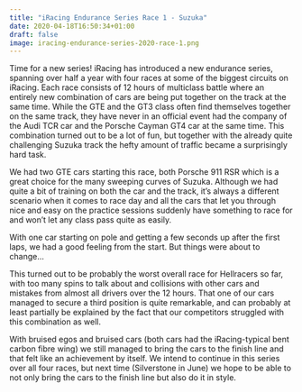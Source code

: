 ```yaml
---
title: "iRacing Endurance Series Race 1 - Suzuka"
date: 2020-04-18T16:50:34+01:00
draft: false
image: iracing-endurance-series-2020-race-1.png
---
```



Time for a new series! iRacing has introduced a new endurance series, spanning over half a year with four races at some of the biggest circuits on iRacing. Each race consists of 12 hours of multiclass battle where an entirely new combination of cars are being put together on the track at the same time. While the GTE and the GT3 class often find themselves together on the same track, they have never in an official event had the company of the Audi TCR car and the Porsche Cayman GT4 car at the same time. This combination turned out to be a lot of fun, but together with the already quite challenging Suzuka track the hefty amount of traffic became a surprisingly hard task.

We had two GTE cars starting this race, both Porsche 911 RSR which is a great choice for the many sweeping curves of Suzuka. Although we had quite a bit of training on both the car and the track, it’s always a different scenario when it comes to race day and all the cars that let you through nice and easy on the practice sessions suddenly have something to race for and won’t let any class pass quite as easily.

With one car starting on pole and getting a few seconds up after the first laps, we had a good feeling from the start. But things were about to change…

This turned out to be probably the worst overall race for Hellracers so far, with too many spins to talk about and collisions with other cars and mistakes from almost all drivers over the 12 hours. That one of our cars managed to secure a third position is quite remarkable, and can probably at least partially be explained by the fact that our competitors struggled with this combination as well.

With bruised egos and bruised cars (both cars had the iRacing-typical bent carbon fibre wing) we still managed to bring the cars to the finish line and that felt like an achievement by itself. We intend to continue in this series over all four races, but next time (Silverstone in June) we hope to be able to not only bring the cars to the finish line but also do it in style.

